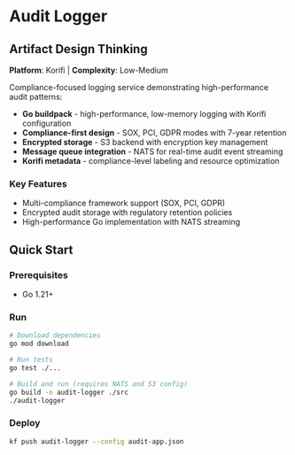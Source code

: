 # Audit Logger

## Artifact Design Thinking

**Platform**: Korifi | **Complexity**: Low-Medium

Compliance-focused logging service demonstrating high-performance audit patterns:

- **Go buildpack** - high-performance, low-memory logging with Korifi configuration
- **Compliance-first design** - SOX, PCI, GDPR modes with 7-year retention
- **Encrypted storage** - S3 backend with encryption key management
- **Message queue integration** - NATS for real-time audit event streaming
- **Korifi metadata** - compliance-level labeling and resource optimization

### Key Features
- Multi-compliance framework support (SOX, PCI, GDPR)
- Encrypted audit storage with regulatory retention policies
- High-performance Go implementation with NATS streaming

## Quick Start

### Prerequisites
- Go 1.21+

### Run
```bash
# Download dependencies
go mod download

# Run tests
go test ./...

# Build and run (requires NATS and S3 config)
go build -o audit-logger ./src
./audit-logger
```

### Deploy
```bash
kf push audit-logger --config audit-app.json
```
